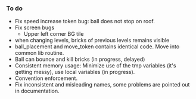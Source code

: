 ### To do
* Fix speed increase token bug: ball does not stop on roof.
* Fix screen bugs
    * Upper left corner BG tile
* when changing levels, bricks of previous levels remains visible
* ball_placement and move_token contains identical code. Move into common lib routine.
* Ball can bounce and kill bricks (in progress, delayed)
* Consistent memory usage: Minimize use of the tmp variables (it's getting messy), use local variables (in progress).
* Convention enforcement.
* Fix inconsistent and misleading names, some problems are pointed out in documentation.
